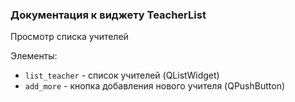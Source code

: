 ### Документация к виджету TeacherList

Просмотр списка учителей

Элементы:
- ``list_teacher`` - список учителей (QListWidget)
- ``add_more`` - кнопка добавления нового учителя (QPushButton)